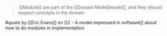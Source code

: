 >  [[Module]] are part of the [[Domain Model|model]], and they should respect concepts in the domain

#quote by [[Eric Evans]] on [[2 - A model expressed in software]] about how to do modules in implementation
